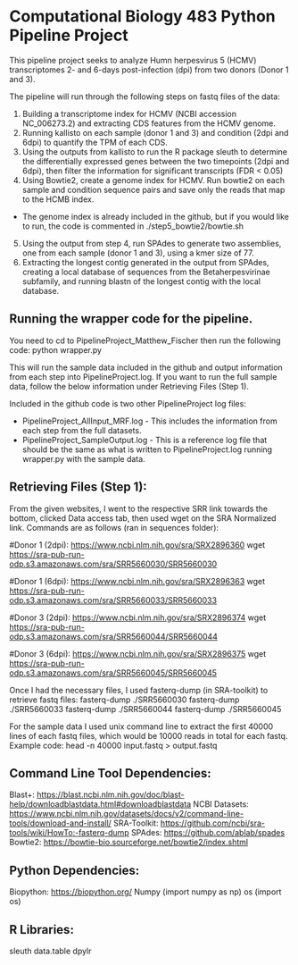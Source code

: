 # Computational Biology 483 Python Pipeline Project
This pipeline project seeks to analyze Humn herpesvirus 5 (HCMV) transcriptomes 2- and 6-days post-infection (dpi) from two donors (Donor 1 and 3). 

The pipeline will run through the following steps on fastq files of the data:
1. Building a transcriptome index for HCMV (NCBI accession NC_006273.2) and extracting CDS features from the HCMV genome. 
2. Running kallisto on each sample (donor 1 and 3) and condition (2dpi and 6dpi) to quantify the TPM of each CDS.
3. Using the outputs from kallisto to run the R package sleuth to determine the differentially expressed genes between the two timepoints (2dpi and 6dpi), then filter the information for significant transcripts (FDR < 0.05)
4. Using Bowtie2, create a genome index for HCMV. Run bowtie2 on each sample and condition sequence pairs and save only the reads that map to the HCMB index. 
  - The genome index is already included in the github, but if you would like to run, the code is commented in ./step5_bowtie2/bowtie.sh
5. Using the output from step 4, run SPAdes to generate two assemblies, one from each sample (donor 1 and 3), using a kmer size of 77.
6. Extracting the longest contig generated in the output from SPAdes, creating a local database of sequences from the Betaherpesvirinae subfamily, and running blastn of the longest contig with the local database. 

## Running the wrapper code for the pipeline. 
You need to cd to PipelineProject_Matthew_Fischer then run the following code:
python wrapper.py

This will run the sample data included in the github and output information from each step into PipelineProject.log. If you want to run the full sample data, follow the below information under Retrieving Files (Step 1). 

Included in the github code is two other PipelineProject log files:
- PipelineProject_AllInput_MRF.log  - This includes the information from each step from the full datasets.
- PipelineProject_SampleOutput.log  - This is a reference log file that should be the same as what is written to PipelineProject.log running wrapper.py with the sample data.

## Retrieving Files (Step 1):
From the given websites, I went to the respective SRR link towards the bottom, clicked Data access tab, then used wget on the SRA Normalized link. Commands are as follows (ran in sequences folder):

#Donor 1 (2dpi): https://www.ncbi.nlm.nih.gov/sra/SRX2896360
wget https://sra-pub-run-odp.s3.amazonaws.com/sra/SRR5660030/SRR5660030

#Donor 1 (6dpi): https://www.ncbi.nlm.nih.gov/sra/SRX2896363
wget https://sra-pub-run-odp.s3.amazonaws.com/sra/SRR5660033/SRR5660033

#Donor 3 (2dpi): https://www.ncbi.nlm.nih.gov/sra/SRX2896374
wget https://sra-pub-run-odp.s3.amazonaws.com/sra/SRR5660044/SRR5660044

#Donor 3 (6dpi): https://www.ncbi.nlm.nih.gov/sra/SRX2896375
wget https://sra-pub-run-odp.s3.amazonaws.com/sra/SRR5660045/SRR5660045

Once I had the necessary files, I used fasterq-dump (in SRA-toolkit) to retrieve fastq files:
fasterq-dump ./SRR5660030
fasterq-dump ./SRR5660033
fasterq-dump ./SRR5660044
fasterq-dump ./SRR5660045

For the sample data I used unix command line to extract the first 40000 lines of each fastq files, which would be 10000 reads in total for each fastq. Example code: 
head -n 40000 input.fastq > output.fastq

## Command Line Tool Dependencies:
Blast+: https://blast.ncbi.nlm.nih.gov/doc/blast-help/downloadblastdata.html#downloadblastdata
NCBI Datasets: https://www.ncbi.nlm.nih.gov/datasets/docs/v2/command-line-tools/download-and-install/
SRA-Toolkit: https://github.com/ncbi/sra-tools/wiki/HowTo:-fasterq-dump
SPAdes: https://github.com/ablab/spades
Bowtie2: https://bowtie-bio.sourceforge.net/bowtie2/index.shtml

## Python Dependencies:
Biopython: https://biopython.org/
Numpy (import numpy as np)
os (import os)

## R Libraries:
sleuth
data.table
dpylr
